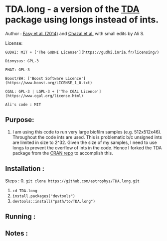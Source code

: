 # TDA.long - a version of the [TDA](https://cran.r-project.org/web/packages/TDA/index.html)  package using longs instead of ints.
Author : [Fasy et al. (2014)](https://projecteuclid.org/journals/annals-of-statistics/volume-42/issue-6/Confidence-sets-for-persistence-diagrams/10.1214/14-AOS1252.full) and [Chazal et al.](https://dl.acm.org/doi/10.1145/2582112.2582128) with small edits by Ali S.

License: 

    GUDHI: MIT + ['The GUDHI License'](https://gudhi.inria.fr/licensing/)

    Dionysus: GPL-3

    PHAT: GPL-3

    Boost/BH: ['Boost Software Licence'](https://www.boost.org/LICENSE_1_0.txt)

    CGAL: GPL-3 | LGPL-3 + ['The CGAL Licence'](https://www.cgal.org/license.html)

    Ali's code : MIT

## Purpose:
1. I am using this code to run very large biofilm samples (e.g. 512x512x46).
Throughout the code ints are used.
This is problematic b/c unsigned ints are limited in size to 2^32.
Given the size of my samples, I need to use longs to prevent the overflow of ints in the code.
Hence I forked the TDA package from the [CRAN repo](https://github.com/cran/TDA) to accomplish this.

## Installation :
Steps :
0. `git clone https://github.com/astrophys/TDA.long.git`
1. `cd TDA.long`
2. `install.packages("devtools")`
3. `devtools::install("path/to/TDA.long")`

## Running :

## Notes :
